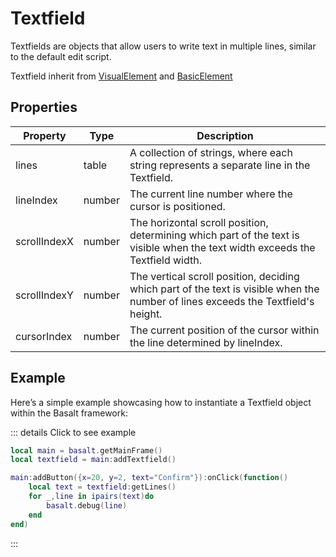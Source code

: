 # Textfield

Textfields are objects that allow users to write text in multiple lines, similar to the default edit script.

Textfield inherit from [VisualElement](visualelement) and [BasicElement](element)

## Properties

|Property|Type|Description|
|---|---|---|
|lines|table|A collection of strings, where each string represents a separate line in the Textfield.
|lineIndex|number|The current line number where the cursor is positioned.
|scrollIndexX|number|The horizontal scroll position, determining which part of the text is visible when the text width exceeds the Textfield width.
|scrollIndexY|number|The vertical scroll position, deciding which part of the text is visible when the number of lines exceeds the Textfield's height.
|cursorIndex|number|The current position of the cursor within the line determined by lineIndex.

## Example

Here’s a simple example showcasing how to instantiate a Textfield object within the Basalt framework:

::: details Click to see example
```lua
local main = basalt.getMainFrame()
local textfield = main:addTextfield()

main:addButton({x=20, y=2, text="Confirm"}):onClick(function()
    local text = textfield:getLines()
    for _,line in ipairs(text)do
        basalt.debug(line)
    end
end)
```
:::
